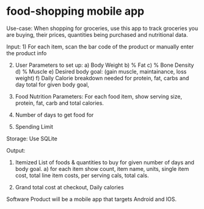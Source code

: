 # food-shopping mobile app

Use-case: When shopping for groceries, use this app to track groceries you are buying, their prices, 
quantities being purchased and nutritional data.

Input: 1) For each item, scan the bar code of the product or manually enter the product info

2) User Parameters to set up:
  a) Body Weight
  b) % Fat
  c) % Bone Density
  d) % Muscle
  e) Desired body goal: (gain muscle, maintainance, loss weight)
  f) Daily Calorie breakdown needed for protein, fat, carbs and day total for given body goal,   


3) Food Nutrition Parameters:
  For each food item, show serving size, protein, fat, carb and total calories.
  
4) Number of days to get food for
5) Spending Limit

Storage: Use SQLite

Output:
1) Itemized List of foods & quantities to buy for given number of days and body goal. 
  a) for each item show count, item name, units, single item cost, total line item costs, per serving cals, total cals.
  
2) Grand total cost at checkout, Daily calories


Software Product will be a mobile app that targets Android and IOS. 
